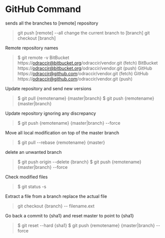 GitHub Command
================================

sends all the branches to [remote] repository
> git push [remote] --all
change the current branch to [branch]
> git checkout [branch]


Remote repository names

> $ git remote -v
> BitBucket       https://odraccir@bitbucket.org/odraccir/vendor.git (fetch)
> BitBucket       https://odraccir@bitbucket.org/odraccir/vendor.git (push)
> GitHub  https://odraccir@github.com/odraccir/vendor.git (fetch)
> GitHub  https://odraccir@github.com/odraccir/vendor.git (push)

Update repository and send new versions

> $ git pull {remotename} {master|branch}
> $ git push {remotename} {master|branch}

Update repository ignoring any discrepancy 

> $ git push {remotename} {master|branch} --force

Move all local modification on top of the master branch

> $ git pull --rebase {remotename} {master}

delete an unwanted branch

> $ git push origin --delete {branch}
> $ git push {remotename} {master|branch} --force 

Check modified files

> $ git status -s

Extract a file from a branch replace the actual file

> git checkout {branch} -- filename.ext

Go back a commit to {sha1} and reset master to point to {sha1}

> $ git reset --hard {sha1}
> $ git push {remotename} {master|branch} --force